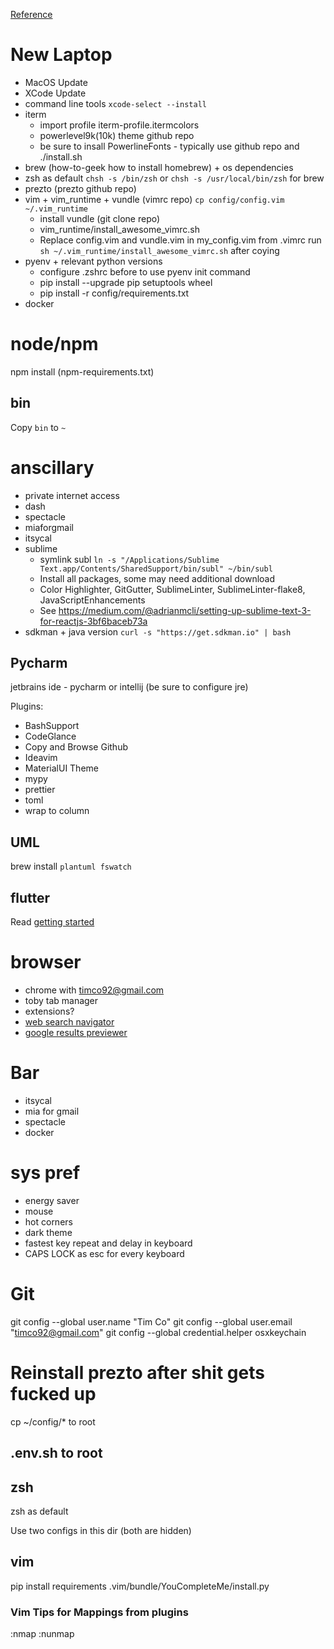 

[Reference](https://sourabhbajaj.com/mac-setup)


# New Laptop
  - MacOS Update
  - XCode Update
  - command line tools `xcode-select --install`
  - iterm
    - import profile iterm-profile.itermcolors
    - powerlevel9k(10k) theme github repo
    - be sure to insall PowerlineFonts - typically use github repo and ./install.sh
  - brew (how-to-geek how to install homebrew) + os dependencies
  - zsh as default `chsh -s /bin/zsh` or `chsh -s /usr/local/bin/zsh` for brew
  - prezto (prezto github repo)
  - vim + vim_runtime + vundle (vimrc repo) `cp config/config.vim ~/.vim_runtime`
    - install vundle (git clone repo)
    - vim_runtime/install_awesome_vimrc.sh
    - Replace config.vim and vundle.vim in my_config.vim from .vimrc
    run `sh ~/.vim_runtime/install_awesome_vimrc.sh` after coying
  - pyenv + relevant python versions 
    - configure .zshrc before to use pyenv init command
    - pip install --upgrade pip setuptools wheel
    - pip install -r config/requirements.txt
  - docker


# node/npm
npm install (npm-requirements.txt)

## bin
Copy `bin` to `~`

# anscillary
  - private internet access
  - dash
  - spectacle
  - miaforgmail
  - itsycal
  - sublime
    - symlink subl `ln -s "/Applications/Sublime Text.app/Contents/SharedSupport/bin/subl" ~/bin/subl`
    - Install all packages, some may need additional download
    - Color Highlighter, GitGutter, SublimeLinter, SublimeLinter-flake8, JavaScriptEnhancements
    - See https://medium.com/@adrianmcli/setting-up-sublime-text-3-for-reactjs-3bf6baceb73a
  - sdkman + java version `curl -s "https://get.sdkman.io" | bash`

## Pycharm

jetbrains ide - pycharm or intellij (be sure to configure jre)

Plugins:
- BashSupport
- CodeGlance
- Copy and Browse Github
- Ideavim
- MaterialUI Theme
- mypy
- prettier
- toml
- wrap to column

## UML
brew install `plantuml fswatch`

## flutter
Read [getting started](https://flutter.dev/docs/get-started/install/macos)

# browser
  - chrome with timco92@gmail.com
  - toby tab manager
  - extensions?
  - [web search navigator](https://chrome.google.com/webstore/detail/web-search-navigator/cohamjploocgoejdfanacfgkhjkhdkek)
  - [google results previewer](https://chrome.google.com/webstore/detail/google-results-previewer/mkmjdljkedjpedbceoaaghdmcnipdcjf)

# Bar
  - itsycal
  - mia for gmail
  - spectacle
  - docker

# sys pref
  - energy saver
  - mouse
  - hot corners
  - dark theme
  - fastest key repeat and delay in keyboard
  - CAPS LOCK as esc for every keyboard


# Git
git config --global user.name "Tim Co"
git config --global user.email "timco92@gmail.com"
git config --global credential.helper osxkeychain


# Reinstall prezto after shit gets fucked up

cp ~/config/* to root

## .env.sh to root

## zsh 
zsh as default

Use two configs in this dir (both are hidden)

## vim
pip install requirements
.vim/bundle/YouCompleteMe/install.py

### Vim Tips for Mappings from plugins
:nmap
:nunmap

